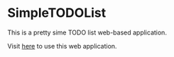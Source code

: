# SimpleTODOList
This is a pretty sime TODO list web-based application.

Visit [here](https://ezharjan.github.io/SimpleTODOList/) to use this web application.
